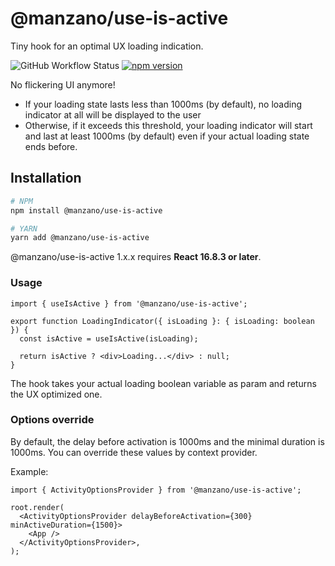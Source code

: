 # @manzano/use-is-active

Tiny hook for an optimal UX loading indication.

![GitHub Workflow Status](https://img.shields.io/github/actions/workflow/status/manzano78/use-is-active/ci.yml?style=flat-square)
[![npm version](https://img.shields.io/npm/v/@manzano/use-is-active.svg?style=flat-square)](https://www.npmjs.com/package/@manzano/use-is-active)

No flickering UI anymore!

- If your loading state lasts less than 1000ms (by default), no loading indicator at all will be displayed to the user
- Otherwise, if it exceeds this threshold, your loading indicator will start and last at least 1000ms (by default) even if your actual loading state ends before.

## Installation

```sh
# NPM
npm install @manzano/use-is-active

# YARN
yarn add @manzano/use-is-active
```

@manzano/use-is-active 1.x.x requires **React 16.8.3 or later**.

### Usage

```tsx
import { useIsActive } from '@manzano/use-is-active';

export function LoadingIndicator({ isLoading }: { isLoading: boolean }) {
  const isActive = useIsActive(isLoading);

  return isActive ? <div>Loading...</div> : null;
}
```

The hook takes your actual loading boolean variable as param and returns the UX optimized one.

### Options override

By default, the delay before activation is 1000ms and the minimal duration is 1000ms. You can override these values by context provider.

Example:

```tsx
import { ActivityOptionsProvider } from '@manzano/use-is-active';

root.render(
  <ActivityOptionsProvider delayBeforeActivation={300} minActiveDuration={1500}>
    <App />
  </ActivityOptionsProvider>,
);
```
